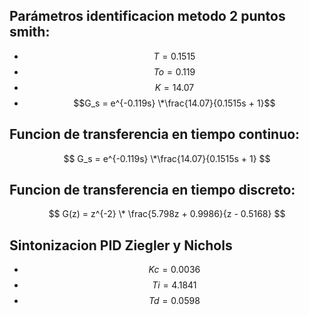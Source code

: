 ## Parámetros identificacion metodo 2 puntos smith:

- $$T = 0.1515$$
- $$To = 0.119$$
- $$K = 14.07$$  
- $$G_s = e^{-0.119s} \*\frac{14.07}{0.1515s + 1}$$

## Funcion de transferencia en tiempo continuo:
$$
G_s = e^{-0.119s} \*\frac{14.07}{0.1515s + 1}
$$

## Funcion de transferencia en tiempo discreto:

$$
G(z) = z^{-2} \* \frac{5.798z + 0.9986}{z - 0.5168}
$$

## Sintonizacion PID Ziegler y Nichols

  - $$Kc = 0.0036$$
  - $$Ti = 4.1841$$
  - $$Td = 0.0598$$
